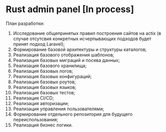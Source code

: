 # Rust admin panel [In process]

План разработки:
1) Исследование общепринятых правил построения сайтов на actix (в случае отсутсвия конкретных исчерпывающих подходов будет принят подход Laravel);
2) Формирование базовой архитектуры и структуры каталогов;
3) Реализация базового отображения шаблонов;
4) Реализация базовых миграций и посева данных;
5) Реализация базового хранилища;
6) Реализация базовых логов;
7) Реализация базовых конфигураций;
8) Реализация базовых роутов;
9) Реализация базовых языков;
10) Реализация базовых тестов;
11) Реализация CI/CD;
12) Реализация авторизации;
13) Реализация управления пользователями;
14) Формирование отдельного репозитория для будущего переиспользования;
15) Реализация бизнес логики.